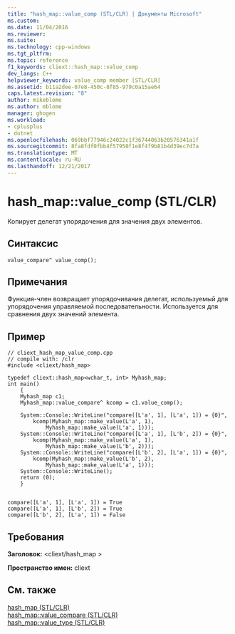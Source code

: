 ```yaml
---
title: "hash_map::value_comp (STL/CLR) | Документы Microsoft"
ms.custom: 
ms.date: 11/04/2016
ms.reviewer: 
ms.suite: 
ms.technology: cpp-windows
ms.tgt_pltfrm: 
ms.topic: reference
f1_keywords: cliext::hash_map::value_comp
dev_langs: C++
helpviewer_keywords: value_comp member [STL/CLR]
ms.assetid: b11a2dee-07e8-450c-8f85-979c0a15ae64
caps.latest.revision: "8"
author: mikeblome
ms.author: mblome
manager: ghogen
ms.workload:
- cplusplus
- dotnet
ms.openlocfilehash: 069bbf77946c24022c1f36744063b20576341a1f
ms.sourcegitcommit: 8fa8fdf0fbb4f57950f1e8f4f9b81b4d39ec7d7a
ms.translationtype: MT
ms.contentlocale: ru-RU
ms.lasthandoff: 12/21/2017
---
```

# <a name="hashmapvaluecomp-stlclr"></a>hash_map::value_comp (STL/CLR)
Копирует делегат упорядочения для значения двух элементов.  
  
## <a name="syntax"></a>Синтаксис  
  
```  
value_compare^ value_comp();  
```  
  
## <a name="remarks"></a>Примечания  
 Функция-член возвращает упорядочивания делегат, используемый для упорядочения управляемой последовательности. Используется для сравнения двух значений элемента.  
  
## <a name="example"></a>Пример  
  
```  
// cliext_hash_map_value_comp.cpp   
// compile with: /clr   
#include <cliext/hash_map>   
  
typedef cliext::hash_map<wchar_t, int> Myhash_map;   
int main()   
    {   
    Myhash_map c1;   
    Myhash_map::value_compare^ kcomp = c1.value_comp();   
  
    System::Console::WriteLine("compare([L'a', 1], [L'a', 1]) = {0}",   
        kcomp(Myhash_map::make_value(L'a', 1),   
            Myhash_map::make_value(L'a', 1)));   
    System::Console::WriteLine("compare([L'a', 1], [L'b', 2]) = {0}",   
        kcomp(Myhash_map::make_value(L'a', 1),   
            Myhash_map::make_value(L'b', 2)));   
    System::Console::WriteLine("compare([L'b', 2], [L'a', 1]) = {0}",   
        kcomp(Myhash_map::make_value(L'b', 2),   
            Myhash_map::make_value(L'a', 1)));   
    System::Console::WriteLine();   
    return (0);   
    }  
  
```  
  
```Output  
compare([L'a', 1], [L'a', 1]) = True  
compare([L'a', 1], [L'b', 2]) = True  
compare([L'b', 2], [L'a', 1]) = False  
```  
  
## <a name="requirements"></a>Требования  
 **Заголовок:** \<cliext/hash_map >  
  
 **Пространство имен:** cliext  
  
## <a name="see-also"></a>См. также  
 [hash_map (STL/CLR)](../dotnet/hash-map-stl-clr.md)   
 [hash_map::value_compare (STL/CLR)](../dotnet/hash-map-value-compare-stl-clr.md)   
 [hash_map::value_type (STL/CLR)](../dotnet/hash-map-value-type-stl-clr.md)
